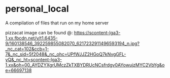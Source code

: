 # personal_local
A compilation of files that run on my home server

pizzacat image can be found @: https://scontent-lga3-1.xx.fbcdn.net/v/t1.6435-9/160138546_392259855082070_6217232911496593194_n.jpg?_nc_cat=102&ccb=1-7&_nc_sid=5f2048&_nc_ohc=UPfWJJZ2HGoQ7kNvgGFL-yQ&_nc_ht=scontent-lga3-1.xx&oh=00_AYDZYXgrUMczZkTXBYDRUcNCsfrdgv0AYowujzMYC2VbYg&oe=66697138
